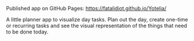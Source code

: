 Published app on GitHub Pages: https://fatalidiot.github.io/Yotelia/

A little planner app to visualize day tasks.
Plan out the day, create one-time or recurring tasks and see the visual representation of the things that need to be done today.